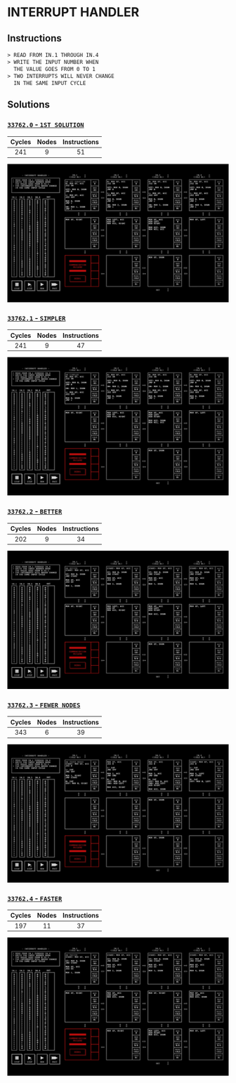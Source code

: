 # INTERRUPT HANDLER

## Instructions

```
> READ FROM IN.1 THROUGH IN.4
> WRITE THE INPUT NUMBER WHEN
  THE VALUE GOES FROM 0 TO 1
> TWO INTERRUPTS WILL NEVER CHANGE
  IN THE SAME INPUT CYCLE
```

## Solutions

### [`33762.0` - `1ST SOLUTION`](33762.0.txt)

| Cycles | Nodes | Instructions |
| :----: | :---: | :----------: |
|  241   |   9   |      51      |

![33762.0](33762.0.jpg?raw=true)

### [`33762.1` - `SIMPLER`](33762.1.txt)

| Cycles | Nodes | Instructions |
| :----: | :---: | :----------: |
|  241   |   9   |      47      |

![33762.1](33762.1.jpg?raw=true)

### [`33762.2` - `BETTER`](33762.2.txt)

| Cycles | Nodes | Instructions |
| :----: | :---: | :----------: |
|  202   |   9   |      34      |

![33762.2](33762.2.jpg?raw=true)

### [`33762.3` - `FEWER NODES`](33762.3.txt)

| Cycles | Nodes | Instructions |
| :----: | :---: | :----------: |
|  343   |   6   |      39      |

![33762.3](33762.3.jpg?raw=true)

### [`33762.4` - `FASTER`](33762.4.txt)

| Cycles | Nodes | Instructions |
| :----: | :---: | :----------: |
|  197   |  11   |      37      |

![33762.4](33762.4.jpg?raw=true)

